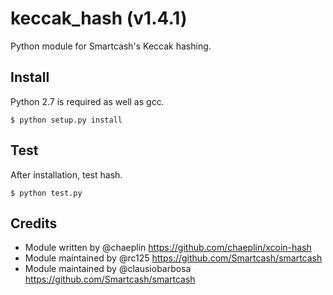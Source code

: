 keccak_hash (v1.4.1)
===========================

Python module for Smartcash's Keccak hashing.


Install
-------

Python 2.7 is required as well as gcc.

    $ python setup.py install


Test
-------

After installation, test hash.

    $ python test.py

Credits
-------

* Module written by @chaeplin https://github.com/chaeplin/xcoin-hash
* Module maintained by @rc125 https://github.com/Smartcash/smartcash
* Module maintained by @clausiobarbosa https://github.com/Smartcash/smartcash
